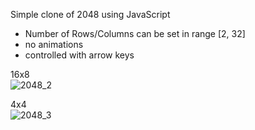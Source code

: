 Simple clone of 2048 using JavaScript
* Number of Rows/Columns can be set in range [2, 32]
* no animations
* controlled with arrow keys
  
16x8<br>
![2048_2](https://github.com/user-attachments/assets/217bc904-de1a-4c5a-9948-2320ba874ce1)

4x4<br>
![2048_3](https://github.com/user-attachments/assets/e4d5699c-b987-4e2a-9034-74977708863a)
